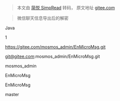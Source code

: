 > 本文由 [简悦 SimpRead](http://ksria.com/simpread/) 转码， 原文地址 [gitee.com](https://gitee.com/mosmos_admin/EnMicroMsg)

> 微信聊天信息导出后的解密

Java

1

https://gitee.com/mosmos_admin/EnMicroMsg.git

git@gitee.com:mosmos_admin/EnMicroMsg.git

mosmos_admin

EnMicroMsg

EnMicroMsg

master